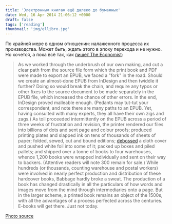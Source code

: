 ```yaml
---
title: 'Электронным книгам ещё далеко до бумажных'
date: Wed, 16 Apr 2014 21:06:12 +0000
draft: false
tags: ['reading']
thumbnail: 'img/ellibro.jpg'
---
```


По крайней мере в одном отношении: налаженного процесса их производства. Может быть, ждать этого в эпоху перехода и не нужно. Но хочется, а пока всё так, как [пишет The Economist](http://www.economist.com/blogs/babbage/2014/04/book-production):

> As we worked through the underbrush of our own making, and cut a clear path from the source file form which the print book and PDF were made to export an EPUB, we faced a "fork" in the road. Should we create an almost-done EPUB from InDesign and then twiddle it further? Doing so would break the chain, and require any typos or other fixes to the source document to be made separately in the EPUB file, which increased the chance of other errors. In the end, InDesign proved malleable enough. (Pedants may tut-tut your correspondent, and note there are many paths to an EPUB. Yet, having consulted with many experts, they all have their own zigs and zags.) As toil proceeded intermittently on the EPUB across a period of three weeks of frustration and revision, the printer rendered our files into billions of dots and sent page and colour proofs; produced printing plates and slapped ink on tens of thousands of sheets of paper; folded, sewed, cut and bound editions; [debossed](http://www.economist.com/blogs/babbage/2010/10/letterpress_revived) a cloth cover and pushed white foil into some of it; packed up boxes and piled pallets; and shipped over a tonne of books to four warehouses, whence 1,200 books were wrapped individually and sent on their way to backers. (Attentive readers will note 300 remain for sale.) While hundreds (or thousands, counting warehouse and postal workers) were involved in nearly perfect production and distribution of these hardcover books, Babbage hardly broke a sweat. The production of a book has changed drastically in all the particulars of how words and images move from the mind through intermediaries onto a page. But in the larger scheme, a printed book remains an object of the 1500s, with all the advantages of a process perfected across the centuries. E-books will get there. Just not today.

[Photo source](https://flic.kr/p/6y1Xiy)